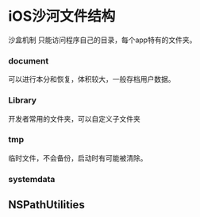 # iOS沙河文件结构

沙盒机制 只能访问程序自己的目录，每个app特有的文件夹。

### document 

可以进行本分和恢复，体积较大，一般存档用户数据。

### Library

开发者常用的文件夹，可以自定义子文件夹

### tmp

临时文件，不会备份，启动时有可能被清除。

### systemdata

## NSPathUtilities
